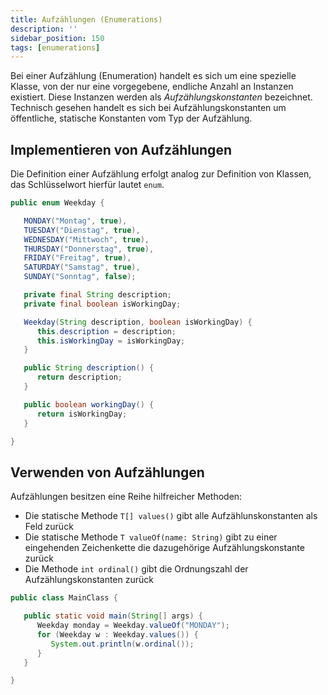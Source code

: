```yaml
---
title: Aufzählungen (Enumerations)
description: ''
sidebar_position: 150
tags: [enumerations]
---
```


Bei einer Aufzählung (Enumeration) handelt es sich um eine spezielle Klasse, von
der nur eine vorgegebene, endliche Anzahl an Instanzen existiert. Diese
Instanzen werden als _Aufzählungskonstanten_ bezeichnet. Technisch gesehen
handelt es sich bei Aufzählungskonstanten um öffentliche, statische Konstanten
vom Typ der Aufzählung.

## Implementieren von Aufzählungen

Die Definition einer Aufzählung erfolgt analog zur Definition von Klassen, das
Schlüsselwort hierfür lautet `enum`.

```java title="WeekDay.java" showLineNumbers
public enum Weekday {

   MONDAY("Montag", true),
   TUESDAY("Dienstag", true),
   WEDNESDAY("Mittwoch", true),
   THURSDAY("Donnerstag", true),
   FRIDAY("Freitag", true),
   SATURDAY("Samstag", true),
   SUNDAY("Sonntag", false);

   private final String description;
   private final boolean isWorkingDay;

   Weekday(String description, boolean isWorkingDay) {
      this.description = description;
      this.isWorkingDay = isWorkingDay;
   }

   public String description() {
      return description;
   }

   public boolean workingDay() {
      return isWorkingDay;
   }

}
```

## Verwenden von Aufzählungen

Aufzählungen besitzen eine Reihe hilfreicher Methoden:

- Die statische Methode `T[] values()` gibt alle Aufzählunskonstanten als Feld
  zurück
- Die statische Methode `T valueOf(name: String)` gibt zu einer eingehenden
  Zeichenkette die dazugehörige Aufzählungskonstante zurück
- Die Methode `int ordinal()` gibt die Ordnungszahl der Aufzählungskonstanten
  zurück

```java title="MainClass.java" showLineNumbers
public class MainClass {

   public static void main(String[] args) {
      Weekday monday = Weekday.valueOf("MONDAY");
      for (Weekday w : Weekday.values()) {
         System.out.println(w.ordinal());
      }
   }

}
```
